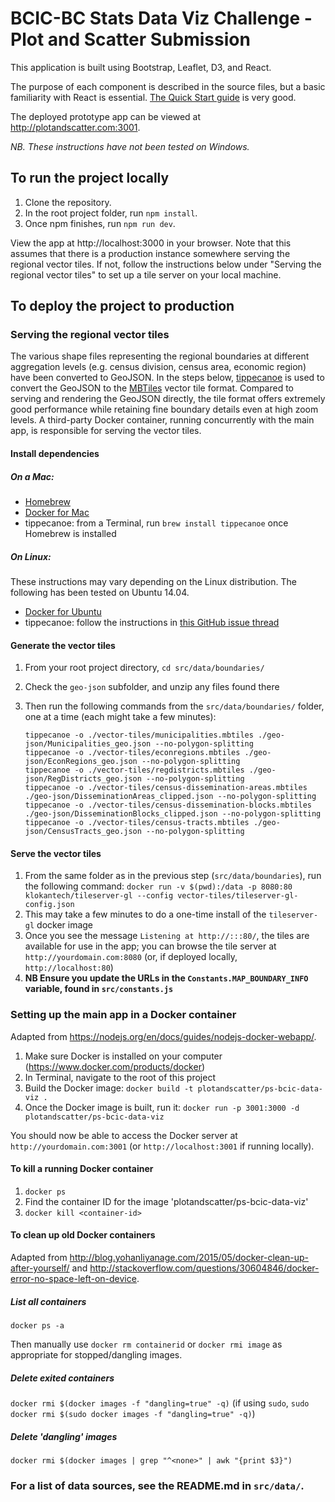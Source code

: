 # BCIC-BC Stats Data Viz Challenge - Plot and Scatter Submission

This application is built using Bootstrap, Leaflet, D3, and React.

The purpose of each component is described in the source files, but a basic familiarity with React is essential. [The Quick Start guide](https://facebook.github.io/react/docs/hello-world.html) is very good.

The deployed prototype app can be viewed at http://plotandscatter.com:3001.

*NB. These instructions have not been tested on Windows.*

## To run the project locally

1. Clone the repository.
2. In the root project folder, run `npm install`.
3. Once npm finishes, run `npm run dev`.

View the app at http://localhost:3000 in your browser. Note that this assumes that there is a production instance somewhere serving the regional vector tiles. If not, follow the instructions below under "Serving the regional vector tiles" to set up a tile server on your local machine.

## To deploy the project to production

### Serving the regional vector tiles

The various shape files representing the regional boundaries at different aggregation levels (e.g. census division, census area, economic region) have been converted to GeoJSON. In the steps below, [tippecanoe](https://github.com/mapbox/tippecanoe) is used to convert the GeoJSON to the [MBTiles](https://github.com/mapbox/mbtiles-spec) vector tile format. Compared to serving and rendering the GeoJSON directly, the tile format offers extremely good performance while retaining fine boundary details even at high zoom levels. A third-party Docker container, running concurrently with the main app, is responsible for serving the vector tiles.

#### Install dependencies

##### On a Mac:

* [Homebrew](https://brew.sh)
* [Docker for Mac](https://docs.docker.com/docker-for-mac/)
* tippecanoe: from a Terminal, run `brew install tippecanoe` once Homebrew is installed

##### On Linux:

These instructions may vary depending on the Linux distribution. The following has been tested on Ubuntu 14.04.

* [Docker for Ubuntu](https://docs.docker.com/engine/installation/linux/ubuntu/)
* tippecanoe: follow the instructions in [this GitHub issue thread](https://github.com/mapbox/tippecanoe/issues/36)

#### Generate the vector tiles

1. From your root project directory, `cd src/data/boundaries/`
2. Check the `geo-json` subfolder, and unzip any files found there
3. Then run the following commands from the `src/data/boundaries/` folder, one at a time (each might take a few minutes):

    ```
    tippecanoe -o ./vector-tiles/municipalities.mbtiles ./geo-json/Municipalities_geo.json --no-polygon-splitting
    tippecanoe -o ./vector-tiles/econregions.mbtiles ./geo-json/EconRegions_geo.json --no-polygon-splitting
    tippecanoe -o ./vector-tiles/regdistricts.mbtiles ./geo-json/RegDistricts_geo.json --no-polygon-splitting
    tippecanoe -o ./vector-tiles/census-dissemination-areas.mbtiles ./geo-json/DisseminationAreas_clipped.json --no-polygon-splitting
    tippecanoe -o ./vector-tiles/census-dissemination-blocks.mbtiles ./geo-json/DisseminationBlocks_clipped.json --no-polygon-splitting
    tippecanoe -o ./vector-tiles/census-tracts.mbtiles ./geo-json/CensusTracts_geo.json --no-polygon-splitting
    ```

#### Serve the vector tiles

1. From the same folder as in the previous step (`src/data/boundaries`), run the following command:
    `docker run -v $(pwd):/data -p 8080:80 klokantech/tileserver-gl --config vector-tiles/tileserver-gl-config.json`
2. This may take a few minutes to do a one-time install of the `tileserver-gl` docker image
3. Once you see the message `Listening at http://:::80/`, the tiles are available for use in the app; you can browse the tile server at `http://yourdomain.com:8080` (or, if deployed locally, `http://localhost:80`)
4. **NB Ensure you update the URLs in the `Constants.MAP_BOUNDARY_INFO` variable, found in `src/constants.js`**

### Setting up the main app in a Docker container

Adapted from https://nodejs.org/en/docs/guides/nodejs-docker-webapp/.

1. Make sure Docker is installed on your computer (https://www.docker.com/products/docker)
2. In Terminal, navigate to the root of this project
3. Build the Docker image: `docker build -t plotandscatter/ps-bcic-data-viz .`
4. Once the Docker image is built, run it: `docker run -p 3001:3000 -d plotandscatter/ps-bcic-data-viz`

You should now be able to access the Docker server at `http://yourdomain.com:3001` (or `http://localhost:3001` if running locally).

#### To kill a running Docker container

1. `docker ps`
2. Find the container ID for the image 'plotandscatter/ps-bcic-data-viz'
3. `docker kill <container-id>`

#### To clean up old Docker containers

Adapted from http://blog.yohanliyanage.com/2015/05/docker-clean-up-after-yourself/ and http://stackoverflow.com/questions/30604846/docker-error-no-space-left-on-device.

##### List all containers

`docker ps -a`

Then manually use `docker rm containerid` or `docker rmi image` as appropriate for stopped/dangling images.

##### Delete exited containers

`docker rmi $(docker images -f "dangling=true" -q)` (if using `sudo`, `sudo docker rmi $(sudo docker images -f "dangling=true" -q)`)

##### Delete 'dangling' images

`docker rmi $(docker images | grep "^<none>" | awk "{print $3}")`

### For a list of data sources, see the README.md in `src/data/`.